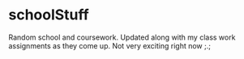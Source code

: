 schoolStuff
===========

Random school and coursework. Updated along with my class work assignments as they come up. Not very exciting right now ;.;
